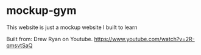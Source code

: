 # mockup-gym

This website is just a mockup website I built to learn

Built from: Drew Ryan on Youtube. https://www.youtube.com/watch?v=2R-qmsvtSaQ
